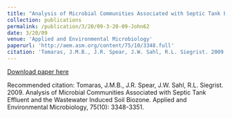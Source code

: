 ```yaml
---
title: "Analysis of Microbial Communities Associated with Septic Tank Effluent and the Wastewater Induced Soil Biozone"
collection: publications
permalink: /publication/3/20/09-3-20-09-John62
date: 3/20/09
venue: 'Applied and Environmental Microbiology'
paperurl: 'http://aem.asm.org/content/75/10/3348.full'
citation: 'Tomaras, J.M.B., J.R. Spear, J.W. Sahl, R.L. Siegrist. 2009. Analysis of Microbial Communities Associated with Septic Tank Effluent and the Wastewater Induced Soil Biozone. Applied and Environmental Microbiology, 75(10): 3348-3351.'
---
```


<a href='http://aem.asm.org/content/75/10/3348.full'>Download paper here</a>

Recommended citation: Tomaras, J.M.B., J.R. Spear, J.W. Sahl, R.L. Siegrist. 2009. Analysis of Microbial Communities Associated with Septic Tank Effluent and the Wastewater Induced Soil Biozone. Applied and Environmental Microbiology, 75(10): 3348-3351.